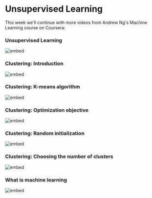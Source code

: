# Unsupervised Learning

This week we'll continue with more videos from Andrew Ng's Machine
Learning course on Coursera:

### Unsupervised Learning

![embed](https://youtube.com/embed/jAA2g9ItoAc)

### Clustering: Introduction

![embed](https://youtube.com/embed/Ev8YbxPu_bQ)

### Clustering: K-means algorithm

![embed](https://youtube.com/embed/hDmNF9JG3lo)

### Clustering: Optimization objective

![embed](https://youtube.com/embed/LvgcfMOyREE)

### Clustering: Random initialization

![embed](https://youtube.com/embed/PpH_hv55GNQ)

### Clustering: Choosing the number of clusters

![embed](https://youtube.com/embed/lbR5br5yvrY)

### What is machine learning

![embed](https://www.youtube.com/embed/PPLop4L2eGk)

